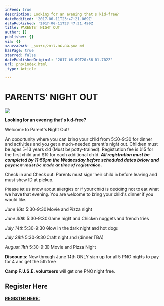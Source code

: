 ```yaml
---
inFeed: true
description: Looking for an evening that’s kid-free?
dateModified: '2017-06-11T23:47:21.069Z'
datePublished: '2017-06-11T23:47:21.450Z'
title: PARENTS’ NIGHT OUT
author: []
publisher: {}
via: {}
sourcePath: _posts/2017-06-09-pno.md
hasPage: true
starred: false
datePublishedOriginal: '2017-06-09T20:56:01.702Z'
url: pno/index.html
_type: Article

---
```

# PARENTS' NIGHT OUT
![](https://the-grid-user-content.s3-us-west-2.amazonaws.com/77ec01db-f655-4e84-9a06-071c02ba72c9.jpg)

**Looking for an evening that's kid-free?**

Welcome to Parent's Night Out!

An opportunity where you can bring your child from 5:30-9:30 for dinner and activities and you get a much-needed parent's night out. Children must be ages 5-13 years old (Must be potty-trained). Registration fee is $15 for the first child and $10 for each additional child. _**All registration must be completed by 11:59pm the Wednesday before scheduled dates below and payment must be made at time of registration.**_

Check in and Check out: Parents must sign their child in before leaving and must show ID at pickup.

Please let us know about allergies or if your child is deciding not to eat what we have that evening. You are welcome to bring your child's dinner if you would like.

_June 16th_ 5:30-9:30 Movie and Pizza night

_June 30th_ 5:30-9:30 Game night and Chicken nuggets and french fries

_July 14th_ 5:30-9:30 Glow in the dark night and hot dogs

_July 28th_ 5:30-9:30 Craft night and (dinner TBA)

_August 11th_ 5:30-9:30 Movie and Pizza Night

**Discounts**: Now through June 14th ONLY sign up for all 5 PNO nights to pay for 4 and get the 5th free

**Camp F.U.S.E. volunteers** will get one PNO night free.

<article style=""><h1>Register Here</h1></article>

**[REGISTER HERE:][0]**

[0]: https://renovationcommunity.easytitheplus.com/external/form/1a9ad251-bce7-4d15-b012-e3c85712e3fe